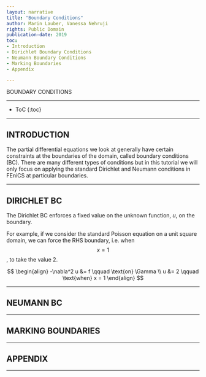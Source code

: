 ```yaml
---
layout: narrative
title: "Boundary Conditions"
author: Marin Lauber, Vanessa Nehruji
rights: Public Domain
publication-date: 2019
toc:
- Introduction
- Dirichlet Boundary Conditions
- Neumann Boundary Conditions
- Marking Boundaries
- Appendix

---
```


<a id="title-page" />

<p class="centered larger">BOUNDARY CONDITIONS</p>

---
* ToC
{:toc}

---

## INTRODUCTION

The partial differential equations we look at generally have certain constraints at the boundaries of the domain, called boundary conditions (BC). There are many different types of conditions but in this tutorial we will only focus on applying the standard Dirichlet and Neumann conditions in FEniCS at particular boundaries.

---

## DIRICHLET BC

The Dirichlet BC enforces a fixed value on the unknown function, $u$, on the boundary.

For example, if we consider the standard Poisson equation on a unit square domain, we can force the RHS boundary, i.e. when $$x = 1$$, to take the value 2.

$$
\begin{align}
  -\nabla^2 u &= f \qquad \text{on} \Gamma \\
  u &= 2 \qquad \text{when} x = 1
\end{align}
$$

---

## NEUMANN BC


---

## MARKING BOUNDARIES


---

## APPENDIX


---
